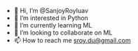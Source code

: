 - 👋 Hi, I’m @SanjoyRoyIuav
- 👀 I’m interested in Python
- 🌱 I’m currently learning ML
- 💞️ I’m looking to collaborate on ML
- 📫 How to reach me sroy.du@gmail.com

<!---
SanjoyRoyIuav/SanjoyRoyIuav is a ✨ special ✨ repository because its `README.md` (this file) appears on your GitHub profile.
You can click the Preview link to take a look at your changes.
--->
